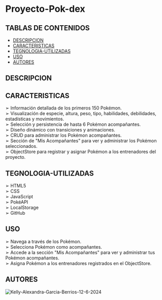 # Proyecto-Pok-dex 

## TABLAS DE CONTENIDOS
- [DESCRIPCION](#descripcion)
- [CARACTERISTICAS](#caracteristicas)
- [TEGNOLOGIA-UTILIZADAS](#tecnologías)
- [USO](#uso)
- [AUTORES](#autores)
## DESCRIPCION 

## CARACTERISTICAS
&#10146; Información detallada de los primeros 150 Pokémon. <br>
&#10146; Visualización de especie, altura, peso, tipo, habilidades, debilidades, estadísticas y movimientos. <br> 
&#10146; Selección y persistencia de hasta 6 Pokémon acompañantes. <br>
&#10146; Diseño dinámico con transiciones y animaciones. <br>
&#10146; CRUD para administrar los Pokémon acompañantes. <br>
&#10146; Sección de "Mis Acompañantes" para ver y administrar los Pokémon seleccionados. <br>
&#10146; ObjectStore para registrar y asignar Pokémon a los entrenadores del proyecto.
## TEGNOLOGIA-UTILIZADAS
&#10146; HTML5 <br>
&#10146; CSS <br>
&#10146; JavaScript <br>
&#10146; PokéAPI <br>
&#10146; LocalStorage <br>
&#10146; GitHub
## USO
&#10146; Navega a través de los Pokémon. <br>
&#10146; Selecciona Pokémon como acompañantes. <br>
&#10146; Accede a la sección "Mis Acompañantes" para ver y administrar tus Pokémon acompañantes. <br>
&#10146; Asigna Pokémon a los entrenadores registrados en el ObjectStore.
## AUTORES
![Kelly-Alexandra-Garcia-Berrios-12-6-2024](https://github.com/FreddyJr30/Proyecto-Pok-dex/assets/97776616/fd892975-c0e2-4b76-8420-e43685440048)


